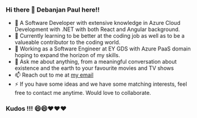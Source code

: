 ### Hi there 👋 Debanjan Paul here!!

<!--
**debanjanpaul10/debanjanpaul10** is a ✨ _special_ ✨ repository because its `README.md` (this file) appears on your GitHub profile.

Here are some ideas to get you started:

- 🔭 I’m currently working on ...
- 🌱 I’m currently learning ...
- 👯 I’m looking to collaborate on ...
- 🤔 I’m looking for help with ...
- 💬 Ask me about ...
- 📫 How to reach me: ...
- 😄 Pronouns: ...
- ⚡ Fun fact: ...
-->
- 🔭 A Software Developer with extensive knowledge in Azure Cloud Development with .NET with both React and Angular background.
- 🌱 Currently learning to be better at the coding job as well as to be a valueable contributor to the coding world.
- 👯 Working as a Software Engineer at EY GDS with Azure PaaS domain hoping to expand the horizon of my skills.
- 💬 Ask me about anything, from a meaningful conversation about existence and the earth to your favourite movies and TV shows
- 📫 Reach out to me at <a href="mailto:debanjanpaul10@gmail.com" target="_blank">my email</a>
- ⚡ If you have some ideas and we have some matching interests, feel free to contact me anytime. Would love to collaborate.

### Kudos !!! 😄😄❤️❤️❤️
